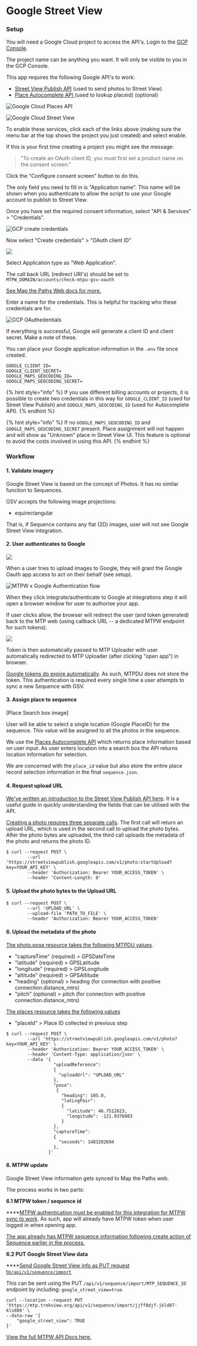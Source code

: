 # Google Street View

### **Setup**

You will need a Google Cloud project to access the API's. Login to the [GCP Console](https://console.developers.google.com/).

The project name can be anything you want. It will only be visible to you in the GCP Console.

This app requires the following Google API's to work:

* [Street View Publish API](https://console.cloud.google.com/apis/library/streetviewpublish.googleapis.com) \(used to send photos to Street View\)
* [Place Autocomplete API ](https://developers.google.com/places/web-service/autocomplete)\(used to lookup placeid\) \(optional\)

![Google Cloud Places API](../../../.gitbook/assets/68039645-d4e4-4e03-b97d-08d129bf6ed2.png)

![Google Cloud Street View](../../../.gitbook/assets/0e023821-b3f3-4054-af6f-94c6cab02834.png)

To enable these services, click each of the links above \(making sure the menu bar at the top shows the project you just created\) and select enable.

If this is your first time creating a project you might see the message:

> "To create an OAuth client ID, you must first set a product name on the consent screen."

Click the "Configure consent screen" button to do this.

The only field you need to fill in is "Application name". This name will be shown when you authenticate to allow the script to use your Google account to publish to Street View.

Once you have set the required consent information, select "API & Services" &gt; "Credentials".

![GCP create credentials](../../../.gitbook/assets/gcp-create-credentials.png)

Now select "Create credentials" &gt; "OAuth client ID"

![](../../../.gitbook/assets/7c056b80-aa59-4724-b6d1-39c736db95a1.png)

Select Application type as "Web Application".

The call back URL \(redirect URI's\) should be set to `MTPW_DOMAIN/accounts/check-mtpu-gsv-oauth`

[See Map the Paths Web docs for more.](../../../mtp-web/developer-docs/api.md#mtpu-greater-than-google-street-view-greater-than-mtpw-greater-than-mtpu)

Enter a name for the credentials. This is helpful for tracking who these credentials are for.

![GCP OAuthedentials](../../../.gitbook/assets/gcp-oauth-credentials.png)

If everything is successful, Google will generate a client ID and client secret. Make a note of these.

You can place your Google application information in the `.env` file once created.

```text
GOOGLE_CLIENT_ID=
GOOGLE_CLIENT_SECRET=
GOOGLE_MAPS_GEOCODING_ID=
GOOGLE_MAPS_GEOCODING_SECRET=
```

{% hint style="info" %}
If you use different billing accounts or projects, it is possible to create two credentials in this way for `GOOGLE_CLIENT_ID` \(used for Street View Publish\) and `GOOGLE_MAPS_GEOCODING_ID` \(used for Autocomplete API\).
{% endhint %}

{% hint style="info" %}
If no `GOOGLE_MAPS_GEOCODING_ID` and `GOOGLE_MAPS_GEOCODING_SECRET` present. Place assignment will not happen and will show as "Unknown" place in Street View UI. This feature is optional to avoid the costs involved in using this API.
{% endhint %}

### Workflow

#### 1. Validate imagery

Google Street View is based on the concept of Photos. It has no similar function to Sequences.

GSV accepts the following image projections:

* equirectangular

That is, if Sequence contains any flat \(2D\) images, user will not see Google Street View integration.

#### 2. User authenticates to Google

![](../../../.gitbook/assets/explorer-map-the-paths-v2-ui%20%282%29.jpg)

When a user tries to upload images to Google, they will grant the Google Oauth app access to act on their behalf \(see setup\).

![MTPW x Google Authentication flow](../../../.gitbook/assets/authenticate-google-account.png)

When they click integrate/authenticate to Google at integrations step it will open a browser window for user to authorise your app.

If user clicks allow, the browser will redirect the user \(and token generated\) back to the MTP web \(using callback URL -- a dedicated MTPW endpoint for such tokens\).

![](../../../.gitbook/assets/untitled%20%281%29.png)

Token is then automatically passed to MTP Uploader with user automatically redirected to MTP Uploader \(after clicking "open app"\) in browser.

[Google tokens do expire automatically](https://developers.google.com/identity/protocols/oauth2). As such, MTPDU does not store the token. This authentication is required every single time a user attempts to sync a new Sequence with GSV.

#### 3. Assign place to sequence

\[Place Search box image\]

User will be able to select a single location \(Google PlaceID\) for the sequence. This value will be assigned to all the photos in the sequence.

We use the [Places Autocomplete API](https://developers.google.com/places/web-service/autocomplete) which returns place information based on user input. As user enters location into a search box the API returns location information for selection.

We are concerned with the `place_id` value but also store the entire place record selection information in the final `sequence.json`.

#### 4. Request upload URL

[We've written an introduction to the Street View Publish API here](https://www.trekview.org/blog/2020/street-view-publish-api-quick-start-guide/). It is a useful guide in quickly understanding the fields that can be utilised with the API.

[Creating a photo requires three separate calls](https://developers.google.com/streetview/publish/first-app#uploading-a-photo). The first call will return an upload URL, which is used in the second call to upload the photo bytes. After the photo bytes are uploaded, the third call uploads the metadata of the photo and returns the photo ID.

```text
$ curl --request POST \
        --url 'https://streetviewpublish.googleapis.com/v1/photo:startUpload?key=YOUR_API_KEY' \
        --header 'Authorization: Bearer YOUR_ACCESS_TOKEN' \
        --header 'Content-Length: 0'
```

####  5. Upload the photo bytes to the Upload URL

```text
$ curl --request POST \
        --url 'UPLOAD_URL' \
        --upload-file 'PATH_TO_FILE' \
        --header 'Authorization: Bearer YOUR_ACCESS_TOKEN'
```

#### 6. Upload the metadata of the photo

[The photo.pose resource takes the following MTPDU values](https://developers.google.com/streetview/publish/reference/rest/v1/photo#pose).

* "captureTime" \(required\) &gt; GPSDateTime
* "latitude" \(required\) &gt; GPSLatitude
* "longitude" \(required\) &gt; GPSLongitude
* "altitude" \(required\) &gt; GPSAltitude
* "heading" \(optional\) &gt; heading \(for connection with positive connection.distance\_mtrs\)
* "pitch" \(optional\) &gt; pitch \(for connection with positive connection.distance\_mtrs\)

[The places resource takes the following values](https://developers.google.com/streetview/publish/reference/rest/v1/photo#place)

* "placeId" &gt; Place ID collected in previous step

```text
$ curl --request POST \
        --url 'https://streetviewpublish.googleapis.com/v1/photo?key=YOUR_API_KEY' \
        --header 'Authorization: Bearer YOUR_ACCESS_TOKEN' \
        --header 'Content-Type: application/json' \
        --data '{
                  "uploadReference":
                  {
                    "uploadUrl": "UPLOAD_URL"
                  },
                  "pose":
                   {
                     "heading": 105.0,
                     "latLngPair":
                     {
                       "latitude": 46.7512623,
                       "longitude": -121.9376983
                     }
                  },
                  "captureTime":
                  {
                    "seconds": 1483202694
                  },
                }'
```

#### 6. MTPW update

Google Street View information gets synced to Map the Paths web.

The process works in two parts:

**6.1 MTPW token / sequence id**

\*\*\*\*[MTPW authentication must be enabled for this integration for MTPW sync to work](../../../mtp-web/developer-docs/api.md#authorize). As such, app will already have MTPW token when user logged in when opening app.

[The app already has MTPW sequence information following create action of Sequence earlier in the process. ](map-the-paths-web.md)

**6.2 PUT Google Street View data**

\*\*\*\*[Send Google Street View info as PUT request to`/api/v1/sequence/import`](../../../mtp-web/developer-docs/api.md#create-sequence)

This can be sent using the PUT `/api/v1/sequence/import/MTP_SEQUENCE_ID` endpoint by including: `google_street_view=true`.

```text
curl --location --request PUT 'https://mtp.trekview.org/api/v1/sequence/import/jjff8djf-jkld87-kls889' \
--data-raw '{
    "google_street_view": TRUE
}'
```

[View the full MTPW API Docs here.](../../../mtp-web/developer-docs/api.md)

